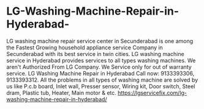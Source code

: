# LG-Washing-Machine-Repair-in-Hyderabad-
LG washing machine repair service center in Secunderabad is one among the Fastest Growing household appliance service Company in Secunderabad with its best service in twin cities. LG washing machine service in Hyderabad provides services to all types washing machines. We aren't Authorized From LG Company. We Service only for out of warranty service. LG Washing Machine Repair in Hyderabad  Call now: 9133393306, 9133393312. All the problems in all types of washing machine are solved by us like P.c.b board,  Inlet wall,  Presser sensor,  Wiring kit,  Door switch,  Steel dram,  Plastic tub, Heater, Main motor &amp; etc.  https://lgservicefix.com/lg-washing-machine-repair-in-hyderabad/
